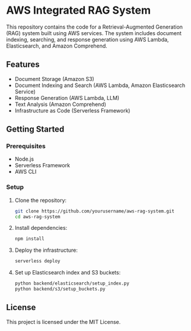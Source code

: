 # AWS Integrated RAG System

This repository contains the code for a Retrieval-Augmented Generation (RAG) system built using AWS services. The system includes document indexing, searching, and response generation using AWS Lambda, Elasticsearch, and Amazon Comprehend.

## Features

- Document Storage (Amazon S3)
- Document Indexing and Search (AWS Lambda, Amazon Elasticsearch Service)
- Response Generation (AWS Lambda, LLM)
- Text Analysis (Amazon Comprehend)
- Infrastructure as Code (Serverless Framework)

## Getting Started

### Prerequisites

- Node.js
- Serverless Framework
- AWS CLI

### Setup

1. Clone the repository:
    ```bash
    git clone https://github.com/yourusername/aws-rag-system.git
    cd aws-rag-system
    ```

2. Install dependencies:
    ```bash
    npm install
    ```

3. Deploy the infrastructure:
    ```bash
    serverless deploy
    ```

4. Set up Elasticsearch index and S3 buckets:
    ```bash
    python backend/elasticsearch/setup_index.py
    python backend/s3/setup_buckets.py
    ```

## License

This project is licensed under the MIT License.
